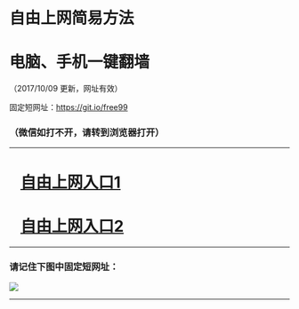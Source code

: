 ﻿# 自由上网简易方法

# 电脑、手机一键翻墙

（2017/10/09 更新，网址有效）

固定短网址：https://git.io/free99

### （微信如打不开，请转到浏览器打开）


***





# &nbsp;&nbsp; <a href="http://ft1048327053.fwq-tz-1001.info/fwqtz01.html?t=100900129576 " target="_blank">自由上网入口1</a>
# &nbsp;&nbsp; <a href="http://ft2702512206.fwq-tz-1002.info/fwqtz02.html?t=100900126804 " target="_blank">自由上网入口2</a>
***

### 请记住下图中固定短网址：

<img src="https://s3-us-west-2.amazonaws.com/fwq-1001/yjfq-20170905okok.png" /> 


***

